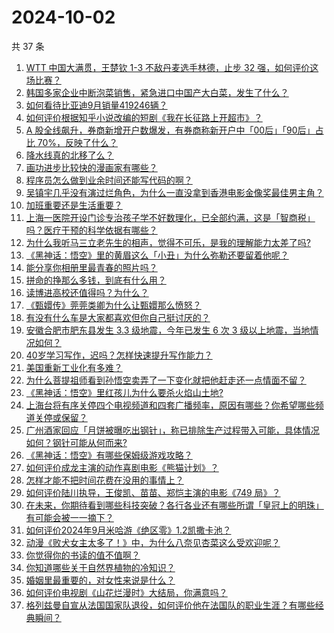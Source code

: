 # 2024-10-02

共 37 条

<!-- BEGIN -->
<!-- 最后更新时间 Wed Oct 02 2024 02:09:47 GMT+0800 (China Standard Time) -->

1. [WTT 中国大满贯，王楚钦 1-3 不敌丹麦选手林德，止步 32 强，如何评价这场比赛？](https://www.zhihu.com/question/710994157)
1. [韩国多家企业中断泡菜销售，紧急进口中国产大白菜，发生了什么？](https://www.zhihu.com/question/668271679)
1. [如何看待比亚迪9月销量419246辆？](https://www.zhihu.com/question/709987934)
1. [如何评价根据知乎小说改编的短剧《我在长征路上开超市》？](https://www.zhihu.com/question/707728492)
1. [A 股全线飙升，券商新增开户数爆发，有券商称新开户中「00后」「90后」占比 70%，反映了什么？](https://www.zhihu.com/question/697099368)
1. [降水线真的北移了么？](https://www.zhihu.com/question/658045420)
1. [画功进步比较快的漫画家有哪些？](https://www.zhihu.com/question/667969082)
1. [程序员怎么做到业余时间还能写代码的啊？](https://www.zhihu.com/question/666257706)
1. [吴镇宇几乎没有演过烂角色，为什么一直没拿到香港电影金像奖最佳男主角？](https://www.zhihu.com/question/543831417)
1. [加班重要还是生活重要？](https://www.zhihu.com/question/673637505)
1. [上海一医院开设门诊专治孩子学不好数理化，已全部约满，这是「智商税」吗？医疗干预的科学依据有哪些？](https://www.zhihu.com/question/708366809)
1. [为什么我听马三立老先生的相声，觉得不可乐，是我的理解能力太差了吗?](https://www.zhihu.com/question/664517392)
1. [《黑神话：悟空》里的黄眉这么「小丑」为什么弥勒还要留着他呢？](https://www.zhihu.com/question/667977091)
1. [能分享你相册里最青春的照片吗？](https://www.zhihu.com/question/619248459)
1. [拼命的挣那么多钱，到底有什么用？](https://www.zhihu.com/question/500002629)
1. [读博进高校还值得吗？为什么？](https://www.zhihu.com/question/559201308)
1. [《甄嬛传》莞莞类卿为什么让甄嬛那么愤怒？](https://www.zhihu.com/question/666799924)
1. [有没有什么车是大家都喜欢但你自己挺讨厌的？](https://www.zhihu.com/question/538271377)
1. [安徽合肥市肥东县发生 3.3 级地震，今年已发生 6 次 3 级以上地震，当地情况如何？](https://www.zhihu.com/question/708416616)
1. [40岁学习写作，迟吗？怎样快速提升写作能力？](https://www.zhihu.com/question/700685967)
1. [美国重新工业化有多难？](https://www.zhihu.com/question/662670683)
1. [为什么菩提祖师看到孙悟空卖弄了一下变化就把他赶走还一点情面不留？](https://www.zhihu.com/question/667620165)
1. [《黑神话：悟空》里红孩儿为什么要杀火焰山土地?](https://www.zhihu.com/question/667185926)
1. [上海台将有序关停四个电视频道和四套广播频率，原因有哪些？你希望哪些频道关停或保留？](https://www.zhihu.com/question/675875374)
1. [广州酒家回应「月饼被曝吃出钢针」，称已排除生产过程带入可能，具体情况如何？钢针可能从何而来?](https://www.zhihu.com/question/683442973)
1. [《黑神话：悟空》有哪些保姆级游戏攻略？](https://www.zhihu.com/question/664774119)
1. [如何评价成龙主演的动作喜剧电影《熊猫计划》？](https://www.zhihu.com/question/686309739)
1. [怎样才能不把时间花费在没用的事情上？](https://www.zhihu.com/question/667713348)
1. [如何评价陆川执导，王俊凯、苗苗、郑恺主演的电影《749 局》？](https://www.zhihu.com/question/673428856)
1. [在未来，你期待看到哪些科技突破？各行各业还有哪些所谓「皇冠上的明珠」有可能会被一一摘下？](https://www.zhihu.com/question/667514954)
1. [如何评价2024年9月米哈游《绝区零》1.2凯撒卡池？](https://www.zhihu.com/question/668195274)
1. [动漫《败犬女主太多了！》中，为什么八奈见杏菜这么受欢迎呢？](https://www.zhihu.com/question/666055267)
1. [你觉得你的书读的值不值啊？](https://www.zhihu.com/question/697059565)
1. [你知道哪些关于自然界植物的冷知识？](https://www.zhihu.com/question/63305720)
1. [婚姻里最重要的，对女性来说是什么？](https://www.zhihu.com/question/700865442)
1. [如何评价电视剧《山花烂漫时》大结局，你满意吗？](https://www.zhihu.com/question/672211572)
1. [格列兹曼自宣从法国国家队退役，如何评价他在法国队的职业生涯？有哪些经典瞬间？](https://www.zhihu.com/question/699224254)

<!-- END -->
